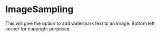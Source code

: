 # ImageSampling

This will give the option to add watermark text to an image. Bottom left corner for copyright purposes. 

